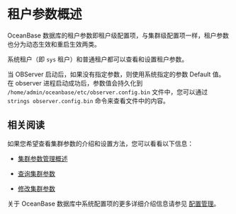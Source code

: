 # 租户参数概述

OceanBase 数据库的租户参数即租户级配置项，与集群级配置项一样，租户参数也分为动态生效和重启生效两类。

系统租户（即 `sys` 租户）和普通租户都可以查看和设置租户参数。

当 OBServer 启动后，如果没有指定参数，则使用系统指定的参数 Default 值。在 observer 进程启动成功后，参数值会持久化到 `/home/admin/oceanbase/etc/observer.config.bin` 文件中，您可以通过 `strings observer.config.bin` 命令来查看文件中的内容。

## 相关阅读

如果您希望查看集群参数的介绍和设置方法，您可以看看以下信息：

* [集群参数管理概述](../../100.manage-clusters/300.manage-cluster-parameters/100.overview-of-cluster-parameter-management.md)

* [查询集群参数](../../100.manage-clusters/300.manage-cluster-parameters/200.query-cluster-parameters.md)

* [修改集群参数](../../100.manage-clusters/300.manage-cluster-parameters/300.modify-cluster-parameters.md)

关于 OceanBase 数据库中系统配置项的更多详细介绍信息请参见 [配置管理](../../200.configuration-management/100.introduction-to-configuration-management.md)。

